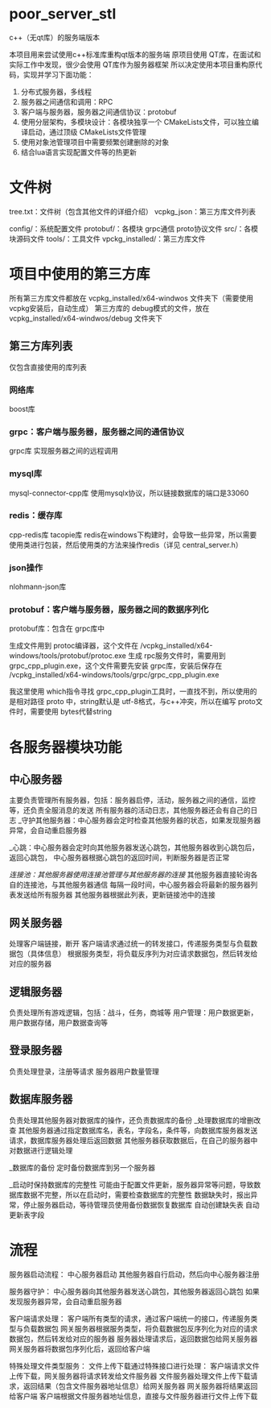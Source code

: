 # poor_server_stl
c++（无qt库）的服务端版本

本项目用来尝试使用c++标准库重构qt版本的服务端
原项目使用 QT库，在面试和实际工作中发现，很少会使用 QT库作为服务器框架
所以决定使用本项目重构原代码，实现并学习下面功能：
1. 分布式服务器，多线程
2. 服务器之间通信和调用：RPC
3. 客户端与服务器，服务器之间通信协议：protobuf
4. 使用分层架构，多模块设计：各模块独享一个 CMakeLists文件，可以独立编译启动，通过顶级 CMakeLists文件管理
5. 使用对象池管理项目中需要频繁创建删除的对象
6. 结合lua语言实现配置文件等的热更新

# 文件树
tree.txt：文件树（包含其他文件的详细介绍）
vcpkg_json：第三方库文件列表

config/：系统配置文件
protobuf/：各模块 grpc通信 proto协议文件
src/：各模块源码文件
tools/：工具文件
vpckg_installed/：第三方库文件

# 项目中使用的第三方库
所有第三方库文件都放在 vcpkg_installed/x64-windwos 文件夹下（需要使用vcpkg安装后，自动生成）
第三方库的 debug模式的文件，放在 vcpkg_installed/x64-windwos/debug 文件夹下

## 第三方库列表
仅包含直接使用的库列表

### 网络库
boost库

### grpc：客户端与服务器，服务器之间的通信协议
grpc库
实现服务器之间的远程调用

### mysql库
mysql-connector-cpp库
使用mysqlx协议，所以链接数据库的端口是33060

### redis：缓存库
cpp-redis库
tacopie库
redis在windows下构建时，会导致一些异常，所以需要使用类进行包装，然后使用类的方法来操作redis（详见 central_server.h）

### json操作
nlohmann-json库

### protobuf：客户端与服务器，服务器之间的数据序列化
protobuf库：包含在 grpc库中

生成文件用到 protoc编译器，这个文件在 /vcpkg_installed/x64-windows/tools/protobuf/protoc.exe
生成 rpc服务文件时，需要用到 grpc_cpp_plugin.exe，这个文件需要先安装 grpc库，安装后保存在 /vcpkg_installed/x64-windows/tools/grpc/grpc_cpp_plugin.exe

我这里使用 which指令寻找 grpc_cpp_plugin工具时，一直找不到，所以使用的是相对路径
proto 中，string默认是 utf-8格式，与c++冲突，所以在编写 proto文件时，需要使用 bytes代替string


# 各服务器模块功能
## 中心服务器
主要负责管理所有服务器，包括：服务器启停，活动，服务器之间的通信，监控等，还负责全服消息的发送
所有服务器的活动日志，其他服务器还会有自己的日志
_守护其他服务器：中心服务器会定时检查其他服务器的状态，如果发现服务器异常，会自动重启服务器

_心跳：中心服务器会定时向其他服务器发送心跳包，其他服务器收到心跳包后，返回心跳包，
	中心服务器根据心跳包的返回时间，判断服务器是否正常

_连接池：其他服务器使用连接池管理与其他服务器的连接_
	其他服务器直接轮询各自的连接池，与其他服务器通信
	每隔一段时间，中心服务器会将最新的服务器列表发送给所有服务器
	其他服务器根据此列表，更新链接池中的连接

## 网关服务器
处理客户端链接，断开
客户端请求通过统一的转发接口，传递服务类型与负载数据包（具体信息）
根据服务类型，将负载反序列为对应请求数据包，然后转发给对应的服务器

## 逻辑服务器
负责处理所有游戏逻辑，包括：战斗，任务，商城等
用户管理：用户数据更新，用户数据存储，用户数据查询等

## 登录服务器
负责处理登录，注册等请求
服务器用户数量管理

## 数据库服务器
负责处理其他服务器对数据库的操作，还负责数据库的备份
_处理数据库的增删改查
其他服务器通过指定数据库名，表名，字段名，条件等，向数据库服务器发送请求，数据库服务器处理后返回数据
其他服务器获取数据后，在自己的服务器中对数据进行逻辑处理

_数据库的备份
定时备份数据库到另一个服务器

_启动时保持数据库的完整性
可能由于配置文件更新，服务器异常等问题，导致数据库数据不完整，所以在启动时，需要检查数据库的完整性
数据缺失时，报出异常，停止服务器启动，等待管理员使用备份数据恢复数据库
自动创建缺失表
自动更新表字段

# 流程
服务器启动流程：
中心服务器启动
其他服务器自行启动，然后向中心服务器注册

服务器守护：
中心服务器向其他服务器发送心跳包，其他服务器返回心跳包
如果发现服务器异常，会自动重启服务器

客户端请求处理：
客户端所有类型的请求，通过客户端统一的接口，传递服务类型与负载数据包
网关服务器根据服务类型，将负载数据包反序列化为对应的请求数据包，然后转发给对应的服务器
服务器处理请求后，返回数据包给网关服务器
网关服务器将数据包序列化后，返回给客户端

特殊处理文件类型服务：
文件上传下载通过特殊接口进行处理：
客户端请求文件上传下载，网关服务器将请求转发给文件服务器
文件服务器处理文件上传下载请求，返回结果（包含文件服务器地址信息）给网关服务器
网关服务器将结果返回给客户端
客户端根据文件服务器地址信息，直接与文件服务器进行文件上传下载
